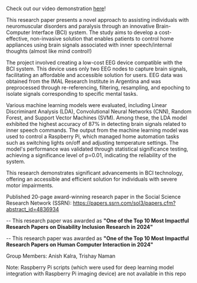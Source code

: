 Check out our video demonstration [here](https://drive.google.com/file/d/1fQFq9-apAhN5-mCExt-DYWQ3ujR6EaNY/view?usp=sharing)!

This research paper presents a novel approach to assisting individuals with neuromuscular disorders and paralysis through an innovative Brain-Computer Interface (BCI) system. The study aims to develop a cost-effective, non-invasive solution that enables patients to control home appliances using brain signals associated with inner speech/internal thoughts (almost like mind control!)

The project involved creating a low-cost EEG device compatible with the BCI system. This device uses only two EEG nodes to capture brain signals, facilitating an affordable and accessible solution for users. EEG data was obtained from the IMAL Research Institute in Argentina and was preprocessed through re-referencing, filtering, resampling, and epoching to isolate signals corresponding to specific mental tasks.

Various machine learning models were evaluated, including Linear Discriminant Analysis (LDA), Convolutional Neural Networks (CNN), Random Forest, and Support Vector Machines (SVM). Among these, the LDA model exhibited the highest accuracy of 87% in detecting brain signals related to inner speech commands. The output from the machine learning model was used to control a Raspberry Pi, which managed home automation tasks such as switching lights on/off and adjusting temperature settings. The model's performance was validated through statistical significance testing, achieving a significance level of p=0.01, indicating the reliability of the system.

This research demonstrates significant advancements in BCI technology, offering an accessible and efficient solution for individuals with severe motor impairments.

Published 20-page award-winning research paper in the Social Science Research Network (SSRN): https://papers.ssrn.com/sol3/papers.cfm?abstract_id=4836934

-- This research paper was awarded as **"One of the Top 10 Most Impactful Research Papers on Disability Inclusion Research in 2024"**

-- This research paper was awarded as **"One of the Top 10 Most Impactful Research Papers on Human Computer Interaction in 2024"**

Group Members: Anish Kalra, Trishay Naman

Note: Raspberry Pi scripts (which were used for deep learning model integration with Raspberry Pi imaging device) are not available in this repo
